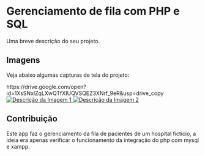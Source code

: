 

<h1>Gerenciamento de fila com PHP e SQL</h1>
<p>Uma breve descrição do seu projeto.</p>

<h2>Imagens</h2>
<p>Veja abaixo algumas capturas de tela do projeto:</p>
https://drive.google.com/open?id=1XsSNxlZqLXwQTfXIUQVSQEZ3XNrf_9eR&usp=drive_copy
<!-- Imagem 1 com link -->
<a href="URL_DA_IMAGEM_1" target="_blank">
    <img src="https://drive.google.com/file/d/1QuCIRzb6KO07TklyFi-5KphCRNWbTuhg/view?usp=drive_link" alt="Descrição da Imagem 1">
</a>

<!-- Imagem 2 com link -->
<a href="URL_DA_IMAGEM_2" target="_blank">
    <img src="https://drive.google.com/file/d/1XsSNxlZqLXwQTfXIUQVSQEZ3XNrf_9eR/view?usp=drive_link" alt="Descrição da Imagem 2">
</a>

<!-- Adicione mais imagens conforme necessário -->

<h2>Contribuição</h2>
<p>Este app faz o gerenciamento da fila de pacientes de um hospital ficticio, a ideia era apenas verificar o funcionamento da integração do php com mysql e xampp.</p>

